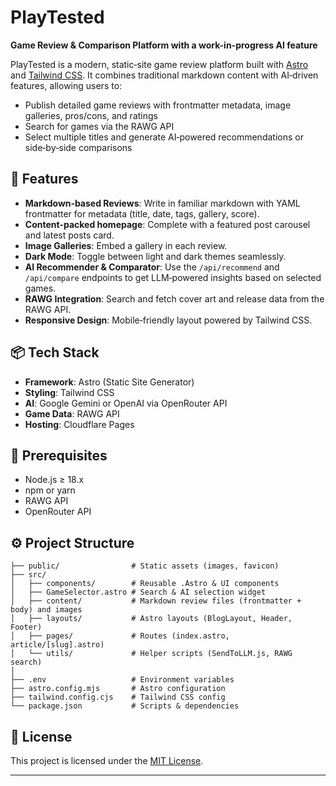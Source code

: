 # PlayTested

**Game Review & Comparison Platform with a work-in-progress AI feature**

PlayTested is a modern, static‑site game review platform built with [Astro](https://astro.build) and [Tailwind CSS](https://tailwindcss.com). It combines traditional markdown content with AI‑driven features, allowing users to:

* Publish detailed game reviews with frontmatter metadata, image galleries, pros/cons, and ratings
* Search for games via the RAWG API
* Select multiple titles and generate AI‑powered recommendations or side‑by‑side comparisons

## 🚀 Features

* **Markdown‑based Reviews**: Write in familiar markdown with YAML frontmatter for metadata (title, date, tags, gallery, score).
* **Content-packed homepage**: Complete with a featured post carousel and latest posts card.
* **Image Galleries**: Embed a gallery in each review.
* **Dark Mode**: Toggle between light and dark themes seamlessly.
* **AI Recommender & Comparator**: Use the `/api/recommend` and `/api/compare` endpoints to get LLM‑powered insights based on selected games.
* **RAWG Integration**: Search and fetch cover art and release data from the RAWG API.
* **Responsive Design**: Mobile‑friendly layout powered by Tailwind CSS.

## 📦 Tech Stack
* **Framework**: Astro (Static Site Generator)
* **Styling**: Tailwind CSS
* **AI**: Google Gemini or OpenAI via OpenRouter API
* **Game Data**: RAWG API
* **Hosting**: Cloudflare Pages

## 🔧 Prerequisites
* Node.js ≥ 18.x
* npm or yarn
* RAWG API
* OpenRouter API

## ⚙️ Project Structure

```
├── public/                # Static assets (images, favicon)
├── src/
│   ├── components/        # Reusable .Astro & UI components
│   ├── GameSelector.astro # Search & AI selection widget
│   ├── content/           # Markdown review files (frontmatter + body) and images
│   ├── layouts/           # Astro layouts (BlogLayout, Header, Footer)
│   ├── pages/             # Routes (index.astro, article/[slug].astro)
│   └── utils/             # Helper scripts (SendToLLM.js, RAWG search)
│   
├── .env                   # Environment variables
├── astro.config.mjs       # Astro configuration
├── tailwind.config.cjs    # Tailwind CSS config
└── package.json           # Scripts & dependencies
```

## 📄 License

This project is licensed under the [MIT License](LICENSE).

---
